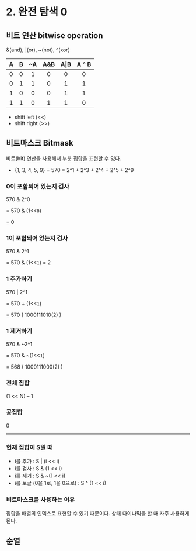 # 2. 완전 탐색 0

## 비트 연산 bitwise operation

&(and), |(or), ~(not), ^(xor)

|  A   |  B   |  ~A  | A&B  | A\|B | A ^ B |
| :--: | :--: | :--: | :--: | :--: | :---: |
|  0   |  0   |  1   |  0   |  0   |   0   |
|  0   |  1   |  1   |  0   |  1   |   1   |
|  1   |  0   |  0   |  0   |  1   |   1   |
|  1   |  1   |  0   |  1   |  1   |   0   |

- shift left (<<)
- shift right (>>)

## 비트마스크 Bitmask

비트(bit) 연산을 사용해서 부분 집합을 표현할 수 있다.

- {1, 3, 4, 5, 9} = 570 = 2^1 + 2^3 + 2^4 + 2^5 + 2^9

### 0이 포함되어 있는지 검사

570 & 2^0 

= 570 & (1<<`0`) 

= 0

### 1이 포함되어 있는지 검사

570 & 2^1 

= 570 & (1<<`1`) = 2

### 1 추가하기

570 | 2^1 

= 570 + (1<<`1`) 

= 570 ( 1000111010(2) )

### 1 제거하기

570 & ~2^1 

= 570 & ~(1<<`1`) 

= 568 ( 1000111000(2) )

### 전체 집합

(1 << N) – 1

### 공집합

0

---

### 현재 집합이 S일 때

- i를 추가 : S | (i << i)
- i를 검사 : S & (1 << i)
- i를 제거 : S & ~(1 << i)
- i를 토글 (0을 1로, 1을 0으로) : S ^ (1 << i)

### 비트마스크를 사용하는 이유
집합을 배열의 인덱스로 표현할 수 있기 때문이다.
상태 다이나믹을 할 때 자주 사용하게 된다.

## 순열
